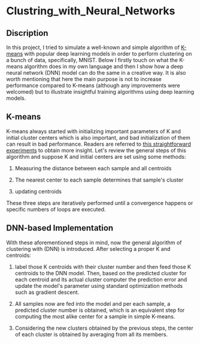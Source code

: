 # Clustring_with_Neural_Networks


## Discription

In this project, I tried to simulate a well-known and simple algorithm of [K-means](https://medium.com/data-folks-indonesia/step-by-step-to-understanding-k-means-clustering-and-implementation-with-sklearn-b55803f519d6) with popular deep learning models in order to perform clustering on a bunch of data, specifically, MNIST. Below I firstly touch on what the K-means algorithm does in my own language and then I show how a deep neural network (DNN) model can do the same in a creative way. It is also worth mentioning that here the main purpose is not to increase performance compared to K-means (although any improvements were welcomed) but to illustrate insightful training algorithms using deep learning models.

## K-means

K-means always started with initializing important parameters of K and initial cluster centers which is also important, and bad initialization of them can result in bad performance. Readers are referred to [this straightforward experiments](https://medium.com/geekculture/why-do-initial-cluster-centroids-in-k-means-affect-the-final-cluster-generated-71c115141be8) to obtain more insight. Let's review the general steps of this algorithm and suppose K and initial centers are set using some methods:

1. Measuring the distance between each sample and all centroids

2. The nearest center to each sample determines that sample's cluster

3. updating centroids

These three steps are iteratively performed until a convergence happens or specific numbers of loops are executed.

## DNN-based Implementation

With these aforementioned steps in mind, now the general algorithm of clustering with (DNN) is introduced. After selecting a proper K and centroids:

1. label those K centroids with their cluster number and then feed those K centroids to the DNN model. Then, based on the predicted cluster for each centroid and its actual cluster computer the prediction error and update the model's parameter using standard optimization methods such as gradient descent.

2. All samples now are fed into the model and per each sample, a predicted cluster number is obtained, which is an equivalent step for computing the most alike center for a sample in simple K-means.

3. Considering the new clusters obtained by the previous steps, the center of each cluster is obtained by averaging from all its members.





